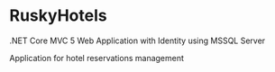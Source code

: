 # RuskyHotels

.NET Core MVC 5 Web Application with Identity using MSSQL Server

Application for hotel reservations management
